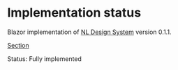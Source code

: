 # Implementation status
Blazor implementation of [NL Design System](https://nl-design-system.gitlab.io/nl-design-system/index.html) version 0.1.1. 

[Section](https://nl-design-system.gitlab.io/nl-design-system/componenten/sections/index.html)

Status: Fully implemented
